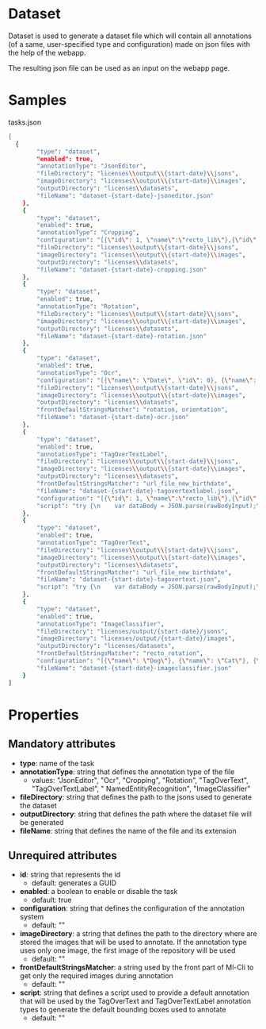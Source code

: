 # Dataset

Dataset is used to generate a dataset file which will contain all annotations (of a same, user-specified type and
configuration) made on json files with the help of the webapp.

The resulting json file can be used as an input on the webapp page.

# Samples

tasks.json

```sh
[
  {
  		"type": "dataset",
  		"enabled": true,
  		"annotationType": "JsonEditor",
  		"fileDirectory": "licenses\\output\\{start-date}\\jsons",
  		"imageDirectory": "licenses\\output\\{start-date}\\images",
  		"outputDirectory": "licenses\\datasets",
  		"fileName": "dataset-{start-date}-jsoneditor.json"
  	},
  	{
  		"type": "dataset",
  		"enabled": true,
  		"annotationType": "Cropping",
  		"configuration": "[{\"id\": 1, \"name\":\"recto_lib\"},{\"id\": 2, \"name\":\"verso_lib\"},{\"id\": 3, \"name\":\"verso_lib1\"}]",
  		"fileDirectory": "licenses\\output\\{start-date}\\jsons",
  		"imageDirectory": "licenses\\output\\{start-date}\\images",
  		"outputDirectory": "licenses\\datasets",
  		"fileName": "dataset-{start-date}-cropping.json"
  	},
  	{
  		"type": "dataset",
  		"enabled": true,
  		"annotationType": "Rotation",
  		"fileDirectory": "licenses\\output\\{start-date}\\jsons",
  		"imageDirectory": "licenses\\output\\{start-date}\\images",
  		"outputDirectory": "licenses\\datasets",
  		"fileName": "dataset-{start-date}-rotation.json"
  	},
  	{
  		"type": "dataset",
  		"enabled": true,
  		"annotationType": "Ocr",
  		"configuration": "[{\"name\": \"Date\", \"id\": 0}, {\"name\": \"City name\", \"id\": 1}]",
  		"fileDirectory": "licenses\\output\\{start-date}\\jsons",
  		"imageDirectory": "licenses\\output\\{start-date}\\images",
  		"outputDirectory": "licenses\\datasets",
  		"frontDefaultStringsMatcher": "rotation, orientation",
  		"fileName": "dataset-{start-date}-ocr.json"
  	},
  	{
  		"type": "dataset",
  		"enabled": true,
  		"annotationType": "TagOverTextLabel",
  		"fileDirectory": "licenses\\output\\{start-date}\\jsons",
  		"imageDirectory": "licenses\\output\\{start-date}\\images",
  		"outputDirectory": "licenses\\datasets",
  		"frontDefaultStringsMatcher": "url_file_new_birthdate",
  		"fileName": "dataset-{start-date}-tagovertextlabel.json",
  		"configuration": "[{\"id\": 1, \"name\":\"recto_lib\"},{\"id\": 2, \"name\":\"verso_lib\"},{\"id\": 3, \"name\":\"verso_lib1\"}]",
  		"script": "try {\n    var dataBody = JSON.parse(rawBodyInput);\n\tconst boundingBoxInfo = dataBody.analysis[0].elements[0].output_new_verso_zone[0];\n\tconst new_data = [{\"labels\": {\"boundingBoxes\":[{\"id\": 0, \"level\": 1, \"page_num\": 1, \"block_num\": 1, \"par_num\": 1, \"line_num\": 1, \"word_num\": 1, \"left\": boundingBoxInfo.coordinates.xmin, \"top\": boundingBoxInfo.coordinates.ymin, \"width\": boundingBoxInfo.coordinates.xmax - boundingBoxInfo.coordinates.xmin, \"height\": boundingBoxInfo.coordinates.ymax - boundingBoxInfo.coordinates.ymin, \"conf\": boundingBoxInfo.confidence, \"text\": boundingBoxInfo.label}]}}];\n    rawBodyOutput = JSON.stringify(new_data);\n} catch(ex) {\n    console.log(\"Parsing failed\");\n    console.log(ex.toString());\n    rawBodyOutput = rawBodyInput;\n}"
  	},
  	{
  		"type": "dataset",
  		"enabled": true,
  		"annotationType": "TagOverText",
  		"fileDirectory": "licenses\\output\\{start-date}\\jsons",
  		"imageDirectory": "licenses\\output\\{start-date}\\images",
  		"outputDirectory": "licenses\\datasets",
  		"frontDefaultStringsMatcher": "url_file_new_birthdate",
  		"fileName": "dataset-{start-date}-tagovertext.json",
  		"script": "try {\n    var dataBody = JSON.parse(rawBodyInput);\n\tconst boundingBoxInfo = dataBody.analysis[0].elements[0].output_new_verso_zone[0];\n\tconst new_data = [{\"labels\": {\"boundingBoxes\":[{\"id\": 0, \"level\": 1, \"page_num\": 1, \"block_num\": 1, \"par_num\": 1, \"line_num\": 1, \"word_num\": 1, \"left\": boundingBoxInfo.coordinates.xmin, \"top\": boundingBoxInfo.coordinates.ymin, \"width\": boundingBoxInfo.coordinates.xmax - boundingBoxInfo.coordinates.xmin, \"height\": boundingBoxInfo.coordinates.ymax - boundingBoxInfo.coordinates.ymin, \"conf\": boundingBoxInfo.confidence, \"text\": boundingBoxInfo.label}]}}];\n    rawBodyOutput = JSON.stringify(new_data);\n} catch(ex) {\n    console.log(\"Parsing failed\");\n    console.log(ex.toString());\n    rawBodyOutput = rawBodyInput;\n}"
  	},
    {
        "type": "dataset",
        "enabled": true,
        "annotationType": "ImageClassifier",
        "fileDirectory": "licenses/output/{start-date}/jsons",
        "imageDirectory": "licenses/output/{start-date}/images",
        "outputDirectory": "licenses/datasets",
        "frontDefaultStringsMatcher": "recto_rotation",
        "configuration": "[{\"name\": \"Dog\"}, {\"name\": \"Cat\"}, {\"name\": \"Other\"}]",
        "fileName": "dataset-{start-date}-imageclassifier.json"
    }
] 
```

# Properties

## Mandatory attributes

- **type**: name of the task
- **annotationType**: string that defines the annotation type of the file
    - values: "JsonEditor", "Ocr", "Cropping", "Rotation", "TagOverText", "TagOverTextLabel", "
      NamedEntityRecognition", "ImageClassifier"
- **fileDirectory**: string that defines the path to the jsons used to generate the dataset
- **outputDirectory**: string that defines the path where the dataset file will be generated
- **fileName**: string that defines the name of the file and its extension

## Unrequired attributes

- **id**: string that represents the id
    - default: generates a GUID
- **enabled**: a boolean to enable or disable the task
    - default: true
- **configuration**: string that defines the configuration of the annotation system
    - default: ""
- **imageDirectory**: a string that defines the path to the directory where are stored the images that will be used to
  annotate. If the annotation type uses only one image, the first image of the repository will be used
    - default: ""
- **frontDefaultStringsMatcher**: a string used by the front part of Ml-Cli to get only the required images during
  annotation
    - default: ""
- **script**: string that defines a script used to provide a default annotation that will be used by the TagOverText and
  TagOverTextLabel annotation types to generate the default bounding boxes used to annotate
    - default: ""